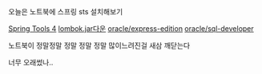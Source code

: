 오늘은 노트북에 스프링 sts 설치해보기

[Spring Tools 4](https://spring.io/tools)
[lombok.jar다운](https://projectlombok.org/download)
[oracle/express-edition](https://www.oracle.com/technetwork/database/database-technologies/express-edition/downloads/index.html)
[oracle/sql-developer](https://www.oracle.com/technetwork/developer-tools/sql-developer/downloads/index.html)

노트북이 정말정말 정말 정말 정말 많이느려진걸 새삼 깨닫는다 

너무 오래썼나..
<!--stackedit_data:
eyJoaXN0b3J5IjpbLTE2MzczMjkyMjksMzM0ODEzMjgyLDE1Mz
A5MDI4MjEsLTc0ODcxNDcyNl19
-->
